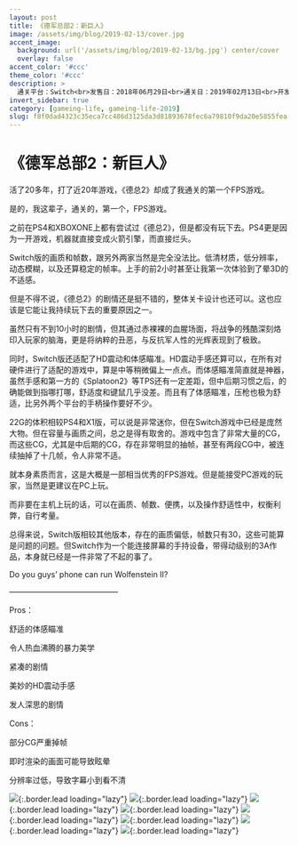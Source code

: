 ```yaml
---
layout: post
title: 《德军总部2：新巨人》
image: /assets/img/blog/2019-02-13/cover.jpg
accent_image: 
  background: url('/assets/img/blog/2019-02-13/bg.jpg') center/cover
  overlay: false
accent_color: '#ccc'
theme_color: '#ccc'
description: >
  通关平台：Switch<br>发售日：2018年06月29日<br>通关日：2019年02月13日<br>开发商：MachineGames<br>发行商：贝塞斯达
invert_sidebar: true
category: [gameing-life, gameing-life-2019]
slug: f8f0dad4323c35eca7cc486d3125da3d81893678fec6a79810f9da20e5855fea
---
```


# 《德军总部2：新巨人》

活了20多年，打了近20年游戏，《德总2》却成了我通关的第一个FPS游戏。

是的，我这辈子，通关的，第一个，FPS游戏。

之前在PS4和XBOXONE上都有尝试过《德总2》，但是都没有玩下去。PS4更是因为一开游戏，机器就直接变成火箭引擎，而直接烂头。

Switch版的画质和帧数，跟另外两家当然是完全没法比。低清材质，低分辨率，动态模糊，以及还算稳定的帧率。上手的前2小时甚至让我第一次体验到了晕3D的不适感。

但是不得不说，《德总2》的剧情还是挺不错的，整体关卡设计也还可以。这也应该是它能让我持续玩下去的重要原因之一。

虽然只有不到10小时的剧情，但其通过赤裸裸的血腥场面，将战争的残酷深刻烙印入玩家的脑海，更是将纳粹的丑恶，与反抗军人性的光辉表现到了极致。

同时，Switch版还适配了HD震动和体感瞄准。HD震动手感还算可以，在所有对硬件进行了适配的游戏中，算是中等稍微偏上一点点。而体感瞄准简直就是神器，虽然手感和第一方的《Splatoon2》等TPS还有一定差距，但中后期习惯之后，的确能做到指哪打哪，舒适度和键鼠几乎没差。而且有了体感瞄准，压枪也极为舒适，比另外两个平台的手柄操作要好不少。

22G的体积相较PS4和X1版，可以说是非常迷你，但在Switch游戏中已经是庞然大物。但在容量与画质之间，总之是得有取舍的。游戏中包含了非常大量的CG，而这些CG，尤其是中后期的CG，存在非常明显的抽帧，甚至有两段CG中，被连续抽掉了十几帧，令人非常不适。

就本身素质而言，这是大概是一部相当优秀的FPS游戏。但是能接受PC游戏的玩家，当然是更建议在PC上玩。

而非要在主机上玩的话，可以在画质、帧数、便携，以及操作舒适性中，权衡利弊，自行考量。

总得来说，Switch版相较其他版本，存在的画质偏低，帧数只有30，这些可能算是问题的问题。但Switch作为一个能连接屏幕的手持设备，带得动级别的3A作品，本身就已经是一件非常了不起的事了。

Do you guys’ phone can run Wolfenstein II?

——————————————

Pros：

舒适的体感瞄准

令人热血沸腾的暴力美学

紧凑的剧情

美妙的HD震动手感

发人深思的剧情

Cons：

部分CG严重掉帧

即时渲染的画面可能导致眩晕

分辨率过低，导致字幕小到看不清

![](/assets/img/blog/2019-02-13/1.jpg){:.border.lead loading="lazy"}
![](/assets/img/blog/2019-02-13/2.jpg){:.border.lead loading="lazy"}
![](/assets/img/blog/2019-02-13/3.jpg){:.border.lead loading="lazy"}
![](/assets/img/blog/2019-02-13/4.jpg){:.border.lead loading="lazy"}
![](/assets/img/blog/2019-02-13/5.jpg){:.border.lead loading="lazy"}
![](/assets/img/blog/2019-02-13/6.jpg){:.border.lead loading="lazy"}
![](/assets/img/blog/2019-02-13/7.jpg){:.border.lead loading="lazy"}
![](/assets/img/blog/2019-02-13/8.jpg){:.border.lead loading="lazy"}

